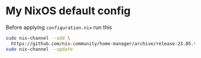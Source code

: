 # My NixOS default config

Before applying `configuration.nix` run this
```bash
sudo nix-channel --add \
  https://github.com/nix-community/home-manager/archive/release-23.05.tar.gz home-manager
sudo nix-channel --update
```
